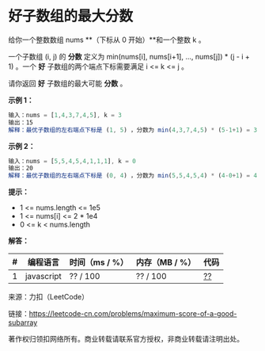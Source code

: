 # 好子数组的最大分数

给你一个整数数组 nums **（下标从 0 开始）**和一个整数 k 。

一个子数组 (i, j) 的 **分数** 定义为 min(nums[i], nums[i+1], ..., nums[j]) * (j - i + 1) 。一个 **好** 子数组的两个端点下标需要满足 i <= k <= j 。

请你返回 **好** 子数组的最大可能 **分数** 。

**示例 1：**

``` javascript
输入：nums = [1,4,3,7,4,5], k = 3
输出：15
解释：最优子数组的左右端点下标是 (1, 5) ，分数为 min(4,3,7,4,5) * (5-1+1) = 3 * 5 = 15 。
```

**示例 2：**

``` javascript
输入：nums = [5,5,4,5,4,1,1,1], k = 0
输出：20
解释：最优子数组的左右端点下标是 (0, 4) ，分数为 min(5,5,4,5,4) * (4-0+1) = 4 * 5 = 20 。
```

**提示：**

- 1 <= nums.length <= 1e5
- 1 <= nums[i] <= 2 * 1e4
- 0 <= k < nums.length

**解答：**

**#**|**编程语言**|**时间（ms / %）**|**内存（MB / %）**|**代码**
--|--|--|--|--
1|javascript|?? / 100|?? / 100|[??](./javascript/ac_v1.js)

来源：力扣（LeetCode）

链接：https://leetcode-cn.com/problems/maximum-score-of-a-good-subarray

著作权归领扣网络所有。商业转载请联系官方授权，非商业转载请注明出处。

